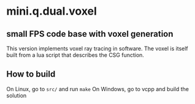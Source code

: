 mini.q.dual.voxel
=================

small FPS code base with voxel generation
-----------------------------------------

This version implements voxel ray tracing in software. The voxel is itself built
from a lua script that describes the CSG function.

How to build
------------

On Linux, go to `src/` and run `make`
On Windows, go to vcpp and build the solution



